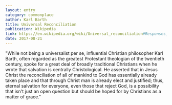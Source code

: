 ```yaml
---
layout: entry
category: commonplace
author: Karl Barth
title: Universal Reconciliation
publication: Wikipedia
link: https://en.wikipedia.org/wiki/Universal_reconciliation#Responses_to_universalism
date: 2017-08-21
---
```


"While not being a universalist per se, influential Christian philosopher Karl Barth, often regarded as the greatest Protestant theologian of the twentieth century, spoke for a great deal of broadly traditional Christians when he wrote that salvation is centrally Christological. He asserted that in Jesus Christ the reconciliation of all of mankind to God has essentially already taken place and that through Christ man is already elect and justified; thus, eternal salvation for everyone, even those that reject God, is a possibility that isn't just an open question but should be hoped for by Christians as a matter of grace."